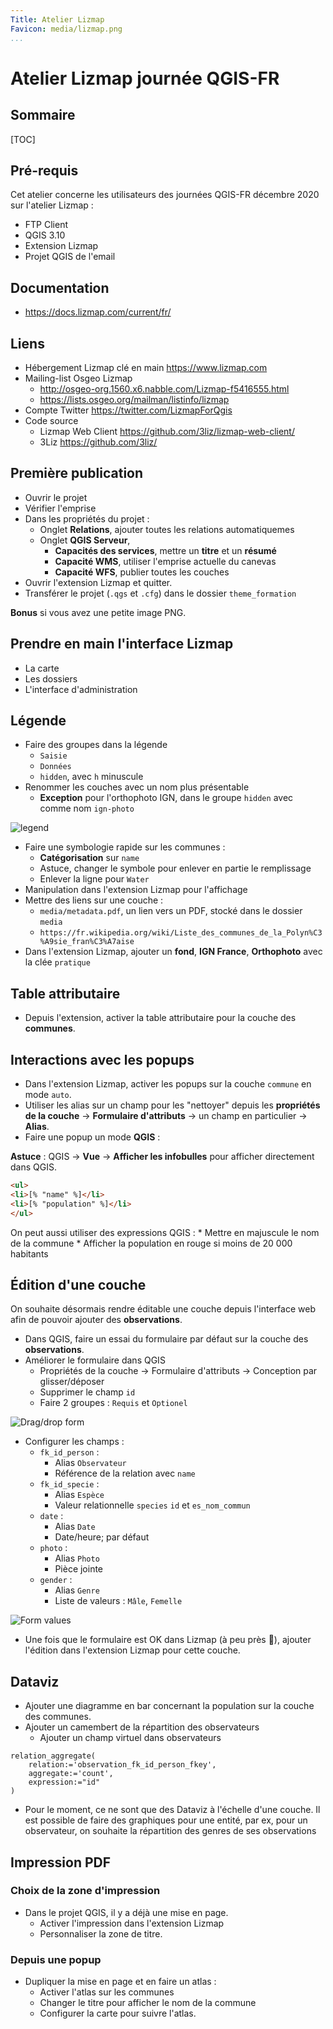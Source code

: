 ```yaml
---
Title: Atelier Lizmap
Favicon: media/lizmap.png
...
```


# Atelier Lizmap journée QGIS-FR

## Sommaire

[TOC]

## Pré-requis

Cet atelier concerne les utilisateurs des journées QGIS-FR décembre 2020 sur l'atelier Lizmap :

* FTP Client
* QGIS 3.10  
* Extension Lizmap
* Projet QGIS de l'email

## Documentation

* https://docs.lizmap.com/current/fr/

## Liens

* Hébergement Lizmap clé en main https://www.lizmap.com
* Mailing-list Osgeo Lizmap
    * http://osgeo-org.1560.x6.nabble.com/Lizmap-f5416555.html
    * https://lists.osgeo.org/mailman/listinfo/lizmap
* Compte Twitter https://twitter.com/LizmapForQgis
* Code source
    * Lizmap Web Client https://github.com/3liz/lizmap-web-client/
    * 3Liz https://github.com/3liz/

## Première publication

* Ouvrir le projet
* Vérifier l'emprise  
* Dans les propriétés du projet :
    * Onglet **Relations**, ajouter toutes les relations automatiquemes
    * Onglet **QGIS Serveur**,
        * **Capacités des services**, mettre un **titre** et un **résumé**
        * **Capacité WMS**, utiliser l'emprise actuelle du canevas
        * **Capacité WFS**, publier toutes les couches
* Ouvrir l'extension Lizmap et quitter.
* Transférer le projet (`.qgs` et `.cfg`) dans le dossier `theme_formation`

**Bonus** si vous avez une petite image PNG.

## Prendre en main l'interface Lizmap

* La carte
* Les dossiers
* L'interface d'administration
    
## Légende

* Faire des groupes dans la légende
    * `Saisie`
    * `Données`
    * `hidden`, avec `h` minuscule
* Renommer les couches avec un nom plus présentable
    * **Exception** pour l'orthophoto IGN, dans le groupe `hidden` avec comme nom `ign-photo`
    
![legend](./media/legend.png)

* Faire une symbologie rapide sur les communes :
    * **Catégorisation** sur `name`
    * Astuce, changer le symbole pour enlever en partie le remplissage
    * Enlever la ligne pour `Water`
* Manipulation dans l'extension Lizmap pour l'affichage
* Mettre des liens sur une couche : 
    * `media/metadata.pdf`, un lien vers un PDF, stocké dans le dossier `media`
    * `https://fr.wikipedia.org/wiki/Liste_des_communes_de_la_Polyn%C3%A9sie_fran%C3%A7aise`
* Dans l'extension Lizmap, ajouter un **fond**, **IGN France**, **Orthophoto** avec la clée `pratique`

## Table attributaire

* Depuis l'extension, activer la table attributaire pour la couche des **communes**.

## Interactions avec les popups

* Dans l'extension Lizmap, activer les popups sur la couche `commune` en mode `auto`.
* Utiliser les alias sur un champ pour les "nettoyer" depuis les **propriétés de la couche** -> 
  **Formulaire d'attributs** -> un champ en particulier -> **Alias**.
* Faire une popup un mode **QGIS** :

**Astuce** : QGIS -> **Vue** -> **Afficher les infobulles** pour afficher directement dans QGIS.

```html
<ul>
<li>[% "name" %]</li>
<li>[% "population" %]</li>
</ul>
```

On peut aussi utiliser des expressions QGIS : 
    * Mettre en majuscule le nom de la commune
    * Afficher la population en rouge si moins de 20 000 habitants

## Édition d'une couche

On souhaite désormais rendre éditable une couche depuis l'interface web afin de pouvoir ajouter des **observations**.

* Dans QGIS, faire un essai du formulaire par défaut sur la couche des **observations**.
* Améliorer le formulaire dans QGIS
    * Propriétés de la couche -> Formulaire d'attributs -> Conception par glisser/déposer
    * Supprimer le champ `id`
    * Faire 2 groupes : `Requis` et `Optionel`
    
![Drag/drop form](./media/drag_and_drop.png)

* Configurer les champs :
    * `fk_id_person` : 
        * Alias `Observateur`
        * Référence de la relation avec `name`
    * `fk_id_specie` : 
        * Alias `Espèce`
        * Valeur relationnelle `species` `id` et `es_nom_commun`
    * `date` : 
        * Alias `Date`
        * Date/heure; par défaut
    * `photo` : 
        * Alias `Photo`
        * Pièce jointe
    * `gender` : 
        * Alias `Genre`
        * Liste de valeurs : `Mâle`, `Femelle`

![Form values](./media/list_value.png)

* Une fois que le formulaire est OK dans Lizmap (à peu près 🙂), ajouter l'édition dans l'extension Lizmap pour cette couche.

## Dataviz

* Ajouter une diagramme en bar concernant la population sur la couche des communes.
* Ajouter un camembert de la répartition des observateurs
    * Ajouter un champ virtuel dans observateurs
    
```
relation_aggregate(
	relation:='observation_fk_id_person_fkey',
	aggregate:='count',
	expression:="id"
)
```

* Pour le moment, ce ne sont que des Dataviz à l'échelle d'une couche. Il est possible de faire des graphiques
  pour une entité, par ex, pour un observateur, on souhaite la répartition des genres de ses observations
  

## Impression PDF

### Choix de la zone d'impression

* Dans le projet QGIS, il y a déjà une mise en page.
    * Activer l'impression dans l'extension Lizmap
    * Personnaliser la zone de titre.

### Depuis une popup

* Dupliquer la mise en page et en faire un atlas : 
    * Activer l'atlas sur les communes
    * Changer le titre pour afficher le nom de la commune
    * Configurer la carte pour suivre l'atlas.
